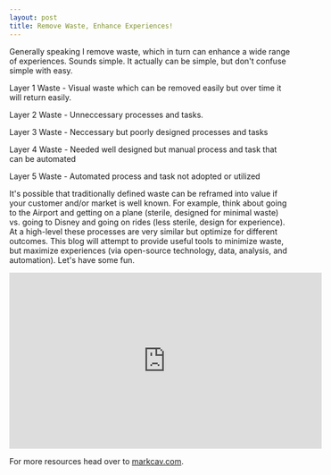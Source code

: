 ```yaml
---
layout: post
title: Remove Waste, Enhance Experiences!
---
```


Generally speaking I remove waste, which in turn can enhance a wide range of experiences. Sounds simple. It actually can be simple, but don't confuse simple with easy. 

Layer 1 Waste - Visual waste which can be removed easily but over time it will return easily.

Layer 2 Waste - Unneccessary processes and tasks.

Layer 3 Waste - Neccessary but poorly designed processes and tasks

Layer 4 Waste - Needed well designed but manual process and task that can be automated

Layer 5 Waste - Automated process and task not adopted or utilized 

It's possible that traditionally defined waste can be reframed into value if your customer and/or market is well known. For example, think about going to the Airport and getting on a plane (sterile, designed for minimal waste) vs. going to Disney and going on rides (less sterile, design for experience). At a high-level these processes are very similar but optimize for different outcomes. This blog will attempt to provide useful tools to minimize waste, but maximize experiences (via open-source technology, data, analysis, and automation).  Let's have some fun.    

<iframe width="560" height="315" src="https://www.youtube.com/embed/{{ pGYAg7TMmp0&t=266s}}" frameborder="0" allowfullscreen></iframe>

For more resources head over to [markcav.com](http://markcav.com).
